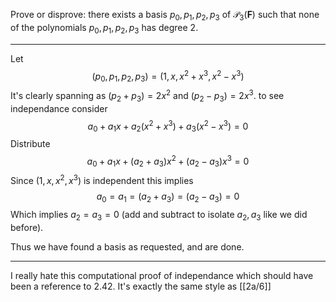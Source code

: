 Prove or disprove: there exists a basis $p_0,p_1,p_2,p_3$ of $\mathcal P_3(\mathbf F)$ such that none of the polynomials $p_0,p_1,p_2,p_3$ has degree $2$.

---

Let
$$
(p_0,p_1,p_2,p_3) = (1,x,x^2+x^3,x^2-x^3)
$$
It's clearly spanning as $(p_2+p_3) = 2x^2$ and $(p_2-p_3) = 2x^3$. to see independance consider
$$
a_0 + a_1x + a_2(x^2 + x^3) + a_3(x^2-x^3) = 0
$$
Distribute
$$
a_0 + a_1x + (a_2+a_3)x^2 + (a_2-a_3)x^3 = 0
$$
Since $(1,x,x^2,x^3)$ is independent this implies
$$
a_0 = a_1 = (a_2 + a_3) = (a_2 - a_3) = 0
$$
Which implies $a_2=a_3=0$ (add and subtract to isolate $a_2,a_3$ like we did before).

Thus we have found a basis as requested, and are done.

----

I really hate this computational proof of independance which should have been a reference to 2.42. It's exactly the same style as [[2a/6]]